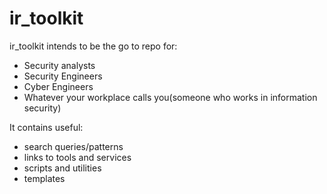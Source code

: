 # ir_toolkit

ir_toolkit intends to be the go to repo for:
- Security analysts
- Security Engineers
- Cyber Engineers
- Whatever your workplace calls you(someone who works in information security)

It contains useful:
- search queries/patterns
- links to tools and services
- scripts and utilities
- templates
